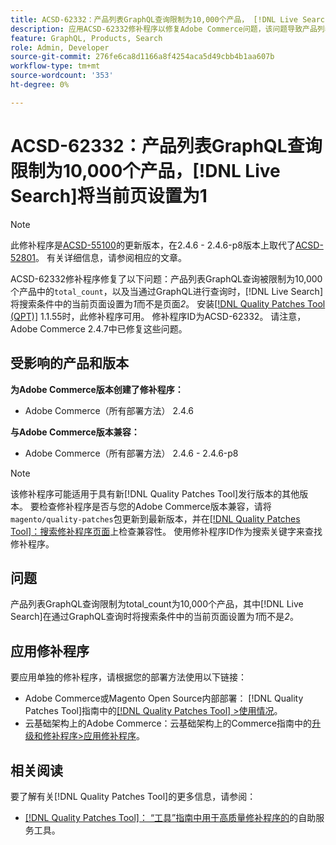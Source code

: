 ```yaml
---
title: ACSD-62332：产品列表GraphQL查询限制为10,000个产品， [!DNL Live Search] 将当前页设置为1
description: 应用ACSD-62332修补程序以修复Adobe Commerce问题，该问题导致产品列表GraphQL查询被限制为total_count为10,000个产品，并且，当通过GraphQL进行查询时， [!DNL Live Search] 将搜索条件中的当前页面设置为*1*而不是页面*2*。
feature: GraphQL, Products, Search
role: Admin, Developer
source-git-commit: 276fe6ca8d1166a8f4254aca5d49cbb4b1aa607b
workflow-type: tm+mt
source-wordcount: '353'
ht-degree: 0%

---
```


# ACSD-62332：产品列表GraphQL查询限制为10,000个产品，[!DNL Live Search]将当前页设置为1

>[!NOTE]
>
>此修补程序是[ACSD-55100](/help/tools/quality-patches-tool/patches-available-in-qpt/v1-1-46/acsd-55100-graphql-does-not-return-products-beyond-10k-in-the-search-results.md)的更新版本，在2.4.6 - 2.4.6-p8版本上取代了[ACSD-52801](/help/tools/quality-patches-tool/patches-available-in-qpt/v1-1-40/acsd-52801-graphql-product-filter-query-not-showing-partial-match-results.md)。 有关详细信息，请参阅相应的文章。

ACSD-62332修补程序修复了以下问题：产品列表GraphQL查询被限制为10,000个产品中的`total_count`，以及当通过GraphQL进行查询时，[!DNL Live Search]将搜索条件中的当前页面设置为&#x200B;*1*&#x200B;而不是页面&#x200B;*2*。 安装[[!DNL Quality Patches Tool (QPT)]](/help/tools/quality-patches-tool/quality-patches-tool-to-self-serve-quality-patches.md) 1.1.55时，此修补程序可用。 修补程序ID为ACSD-62332。 请注意，Adobe Commerce 2.4.7中已修复这些问题。

## 受影响的产品和版本

**为Adobe Commerce版本创建了修补程序：**

* Adobe Commerce（所有部署方法） 2.4.6

**与Adobe Commerce版本兼容：**

* Adobe Commerce（所有部署方法） 2.4.6 - 2.4.6-p8

>[!NOTE]
>
>该修补程序可能适用于具有新[!DNL Quality Patches Tool]发行版本的其他版本。 要检查修补程序是否与您的Adobe Commerce版本兼容，请将`magento/quality-patches`包更新到最新版本，并在[[!DNL Quality Patches Tool]：搜索修补程序页面](https://experienceleague.adobe.com/tools/commerce-quality-patches/index.html?lang=zh-Hans)上检查兼容性。 使用修补程序ID作为搜索关键字来查找修补程序。

## 问题

产品列表GraphQL查询限制为total_count为10,000个产品，其中[!DNL Live Search]在通过GraphQL查询时将搜索条件中的当前页面设置为&#x200B;*1*&#x200B;而不是&#x200B;*2*。

## 应用修补程序

要应用单独的修补程序，请根据您的部署方法使用以下链接：

* Adobe Commerce或Magento Open Source内部部署： [!DNL Quality Patches Tool]指南中的[[!DNL Quality Patches Tool] >使用情况](/help/tools/quality-patches-tool/usage.md)。
* 云基础架构上的Adobe Commerce：云基础架构上的Commerce指南中的[升级和修补程序>应用修补程序](https://experienceleague.adobe.com/docs/commerce-cloud-service/user-guide/develop/upgrade/apply-patches.html?lang=zh-Hans)。


## 相关阅读

要了解有关[!DNL Quality Patches Tool]的更多信息，请参阅：

* [[!DNL Quality Patches Tool]： “工具”指南中用于高质量修补程序的](/help/tools/quality-patches-tool/quality-patches-tool-to-self-serve-quality-patches.md)的自助服务工具。
